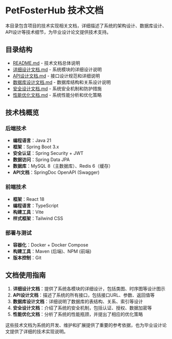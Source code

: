 # PetFosterHub 技术文档

本目录包含项目的技术实现相关文档，详细描述了系统的架构设计、数据库设计、API设计等技术细节，为毕业设计论文提供技术支持。

## 目录结构
- [README.md](README.md) - 技术文档总体说明
- [详细设计文档.md](详细设计文档.md) - 系统模块的详细设计说明
- [API设计文档.md](API设计文档.md) - 接口设计规范和详细说明
- [数据库设计文档.md](数据库设计文档.md) - 数据库结构和关系设计说明
- [安全设计文档.md](安全设计文档.md) - 系统安全机制和防护措施
- [性能优化文档.md](性能优化文档.md) - 系统性能分析和优化策略

## 技术栈概览

### 后端技术
- **编程语言**：Java 21
- **框架**：Spring Boot 3.x
- **安全认证**：Spring Security + JWT
- **数据访问**：Spring Data JPA
- **数据库**：MySQL 8（主数据库）、Redis 6（缓存）
- **API文档**：SpringDoc OpenAPI (Swagger)

### 前端技术
- **框架**：React 18
- **编程语言**：TypeScript
- **构建工具**：Vite
- **样式框架**：Tailwind CSS

### 部署与测试
- **容器化**：Docker + Docker Compose
- **构建工具**：Maven (后端)、NPM (前端)
- **版本控制**：Git

## 文档使用指南

1. **详细设计文档**：提供了系统各模块的详细设计，包括类图、时序图等设计图示
2. **API设计文档**：描述了系统的所有接口，包括接口URL、参数、返回值等
3. **数据库设计文档**：详细说明了数据库的表结构、关系、索引等设计
4. **安全设计文档**：介绍了系统的安全机制，包括认证、授权、数据加密等
5. **性能优化文档**：分析了系统的性能瓶颈，并提出了相应的优化策略

这些技术文档为系统的开发、维护和扩展提供了重要的参考依据，也为毕业设计论文提供了详细的技术实现说明。